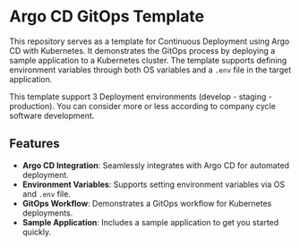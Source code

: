 # Argo CD GitOps Template

This repository serves as a template for Continuous Deployment using Argo CD with Kubernetes. It demonstrates the GitOps process by deploying a sample application to a Kubernetes cluster. The template supports defining environment variables through both OS variables and a `.env` file in the target application.

This template support 3 Deployment environments (develop - staging - production). You can consider more or less according to company cycle software development.


## Features

- **Argo CD Integration**: Seamlessly integrates with Argo CD for automated deployment.
- **Environment Variables**: Supports setting environment variables via OS and `.env` file.
- **GitOps Workflow**: Demonstrates a GitOps workflow for Kubernetes deployments.
- **Sample Application**: Includes a sample application to get you started quickly.

